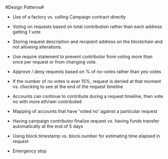 #Design Patterns#

-   Use of a factory vs. calling Campaign contract directly

-   Voting on requests based on total contribution rather than each address getting 1 vote

-   Storing request description and recipient address on the blockchain and not allowing alterations.

-   Use require statement to prevent contributor from voting more than once per request or from changing vote.

-   Approve / deny requests based on % of no-votes rather than yes-votes

-   If the number of no votes is ever 15%, request is denied at that moment vs. checking to see at the end of the request timeline

-   Accounts can continue to contribute during a request timeline, then vote no with more eth/wei contributed

-   Mapping of accounts that have 'voted no' against a particular request

-   Having campaign contributor finalize request vs. having funds transfer automatically at the end of 5 days

-   Using block.timestamp vs. block.number for estimating time elapsed in request

-   Emergency stop
